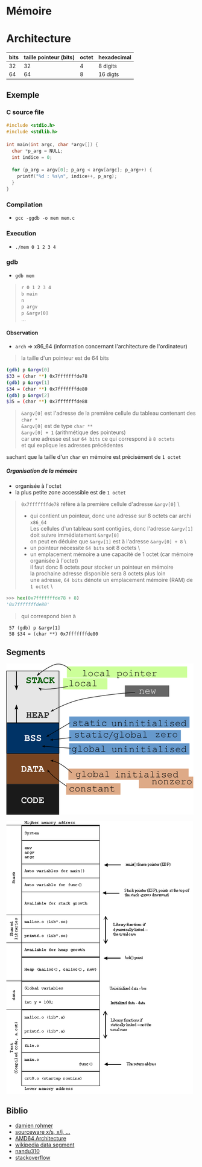 # Mémoire

# Architecture

|bits|taille pointeur (bits)|octet|hexadecimal|
|----|---------------|-----|-----------|
|32|32|4|8 digits|
|64|64|8|16 digts|

## Exemple

### C source file

```c
#include <stdio.h>
#include <stdlib.h>

int main(int argc, char *argv[]) {
  char *p_arg = NULL;
  int indice = 0;

  for (p_arg = argv[0]; p_arg < argv[argc]; p_arg++) {
    printf("%d : %s\n", indice++, p_arg);
  }
}
```

### Compilation

- `gcc -ggdb -o mem mem.c`

### Execution

- `./mem 0 1 2 3 4`

### gdb

- `gdb mem` 

> `r 0 1 2 3 4` \
> `b main` \
> `n` \
> `p argv` \
> `p &argv[0]` \
> ...

#### Observation

- `arch` => x86_64 (information concernant l'architecture de l'ordinateur)

> la taille d'un pointeur est de 64 bits


```bash
(gdb) p &argv[0]
$33 = (char **) 0x7fffffffde78
(gdb) p &argv[1]
$34 = (char **) 0x7fffffffde80
(gdb) p &argv[2]
$35 = (char **) 0x7fffffffde88
```

> `&argv[0]` est l'adresse de la première cellule du tableau contenant des `char *` \
> `&argv[0]` est de type `char **` \
> `&argv[0] + 1` (arithmétique des pointeurs) \
> car une adresse est sur `64 bits` ce qui correspond à `8 octets` \
> et qui explique les adresses précédentes

sachant que la taille d'un `char` en mémoire est précisément de `1 octet`

##### Organisation de la mémoire

- organisée à l'octet
- la plus petite zone accessible est de `1 octet`

> `0x7fffffffde78` réfère à la première cellule d'adresse `&argv[0]` \
> - qui contient un pointeur, donc une adresse sur 8 octets car archi `x86_64` \
> Les cellules d'un tableau sont contigües, donc l'adresse `&argv[1]` doit suivre immédiatement `&argv[0]` \
> on peut en déduire que `&argv[1]` est à l'adresse `&argv[0] + 8` \
> - un pointeur nécessite `64 bits` soit 8 octets \
> - un emplacement mémoire a une capacité de 1 octet (car mémoire organisée à l'octet) \
> il faut donc 8 octets pour stocker un pointeur en mémoire \
> la prochaine adresse disponible sera 8 octets plus loin \
> une adresse, `64 bits` dénote un emplacement mémoire (RAM) de `1 octet` \

```python
>>> hex(0x7fffffffde78 + 8)
'0x7fffffffde80'
```

> qui correspond bien à

```gdb
 57 (gdb) p &argv[1]
 58 $34 = (char **) 0x7fffffffde80
```

## Segments

![concis](img/mem_short.png)

![détaillé](img/mem_detailed.png)

## Biblio

- [damien rohmer](https://imagecomputing.net/damien.rohmer/data/previous_website/documents/teaching/14_0fall_cpe/3eti_software_development_c/cours/cours7_imprimable.pdf)
- [sourceware x/s, x/i, ...](https://sourceware.org/gdb/current/onlinedocs/gdb/Memory.html)
- [AMD64 Architecture](https://www.amd.com/system/files/TechDocs/24592.pdf)
- [wikipedia data segment](https://fr.wikipedia.org/wiki/Segment_de_donn%C3%A9es#Segment_BSS)
- [nandu310](https://nandu310.wordpress.com/2009/11/09/memory-areas-in-c-language/)
- [stackoverflow](https://stackoverflow.com/questions/3684760/where-are-the-local-global-static-auto-register-extern-const-volatile-var/3685092#3685092)
